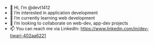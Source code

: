 - 👋 Hi, I’m @devt1412 
- 👀 I’m interested in application development
- 🌱 I’m currently learning web development
- 💞️ I’m looking to collaborate on web-dev, app-dev projects
- 📫 You can reach me via LinkedIn: https://www.linkedin.com/in/dev-tiwari-402aa6221
<!---
devt1412/devt1412 is a ✨ special ✨ repository because its `README.md` (this file) appears on your GitHub profile.
You can click the Preview link to take a look at your changes.
--->
